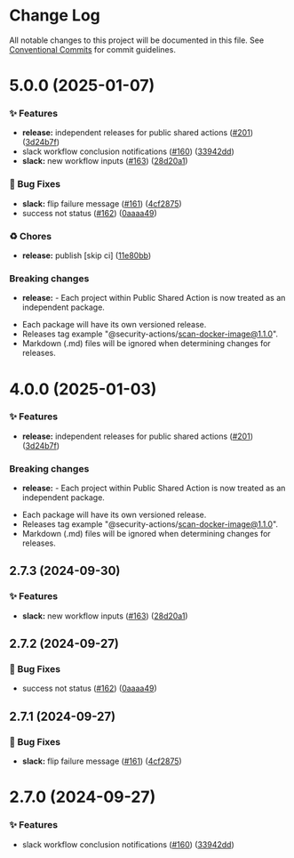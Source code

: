 # Change Log

All notable changes to this project will be documented in this file.
See [Conventional Commits](https://conventionalcommits.org) for commit guidelines.

# 5.0.0 (2025-01-07)


### ✨ Features

* **release:** independent releases for public shared actions ([#201](https://github.com/Kong/public-shared-actions/issues/201)) ([3d24b7f](https://github.com/Kong/public-shared-actions/commit/3d24b7f70c912df037063a571e59e789f4e49fc2))
* slack workflow conclusion notifications ([#160](https://github.com/Kong/public-shared-actions/issues/160)) ([33942dd](https://github.com/Kong/public-shared-actions/commit/33942ddf9f69faad5d85c1fe63888c267bf83b0a))
* **slack:** new workflow inputs ([#163](https://github.com/Kong/public-shared-actions/issues/163)) ([28d20a1](https://github.com/Kong/public-shared-actions/commit/28d20a1f492927f35b00b317acd78f669c45f88b))


### 🐛 Bug Fixes

* **slack:** flip failure message ([#161](https://github.com/Kong/public-shared-actions/issues/161)) ([4cf2875](https://github.com/Kong/public-shared-actions/commit/4cf28753e54f4cf3768870b50e5b7879ed558a10))
* success not status ([#162](https://github.com/Kong/public-shared-actions/issues/162)) ([0aaaa49](https://github.com/Kong/public-shared-actions/commit/0aaaa49782e9028086feb943ec04e03e35e3f813))


### ♻️ Chores

* **release:** publish [skip ci] ([11e80bb](https://github.com/Kong/public-shared-actions/commit/11e80bb231ae182696a52f7ec7b0b9fae53303bf))


### Breaking changes

* **release:** - Each project within Public Shared Action is now treated as an independent package.
- Each package will have its own versioned release.
- Releases tag example "@security-actions/scan-docker-image@1.1.0".
- Markdown (.md) files will be ignored when determining changes for releases.





# 4.0.0 (2025-01-03)


### ✨ Features

* **release:** independent releases for public shared actions ([#201](https://github.com/Kong/public-shared-actions/issues/201)) ([3d24b7f](https://github.com/Kong/public-shared-actions/commit/3d24b7f70c912df037063a571e59e789f4e49fc2))


### Breaking changes

* **release:** - Each project within Public Shared Action is now treated as an independent package.
- Each package will have its own versioned release.
- Releases tag example "@security-actions/scan-docker-image@1.1.0".
- Markdown (.md) files will be ignored when determining changes for releases.



## 2.7.3 (2024-09-30)


### ✨ Features

* **slack:** new workflow inputs ([#163](https://github.com/Kong/public-shared-actions/issues/163)) ([28d20a1](https://github.com/Kong/public-shared-actions/commit/28d20a1f492927f35b00b317acd78f669c45f88b))



## 2.7.2 (2024-09-27)


### 🐛 Bug Fixes

* success not status ([#162](https://github.com/Kong/public-shared-actions/issues/162)) ([0aaaa49](https://github.com/Kong/public-shared-actions/commit/0aaaa49782e9028086feb943ec04e03e35e3f813))



## 2.7.1 (2024-09-27)


### 🐛 Bug Fixes

* **slack:** flip failure message ([#161](https://github.com/Kong/public-shared-actions/issues/161)) ([4cf2875](https://github.com/Kong/public-shared-actions/commit/4cf28753e54f4cf3768870b50e5b7879ed558a10))



# 2.7.0 (2024-09-27)


### ✨ Features

* slack workflow conclusion notifications ([#160](https://github.com/Kong/public-shared-actions/issues/160)) ([33942dd](https://github.com/Kong/public-shared-actions/commit/33942ddf9f69faad5d85c1fe63888c267bf83b0a))
